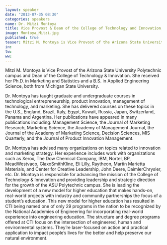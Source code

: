 ```yaml
---
layout: speaker
date: "2013-07-35 08:30"
categories: speakers
name: Dr. Mitzi Montoya
title: Vice Provost & Dean of the College of Technology and Innovation, Arizona State University 
image: Montoya_Mitzi.jpg
published: true
teaser: Mitzi M. Montoya is Vice Provost of the Arizona State University Polytechnic campus and Dean of the College of Technology & Innovation. She received her Ph.D. in Marketing and Statistics and a B.S. in Applied Engineering Science, both from Michigan State University.   
in:
tw:
ww: 
---
```

Mitzi M. Montoya is Vice Provost of the Arizona State University Polytechnic campus and Dean of the College of Technology & Innovation. She received her Ph.D. in Marketing and Statistics and a B.S. in Applied Engineering Science, both from Michigan State University. Dr. Montoya has taught graduate and undergraduate courses in technological entrepreneurship, product innovation, management of technology, and marketing. She has delivered courses on these topics in the U.S., England, Brazil, Italy, Egypt, Kuwait, Russia, Japan, Switzerland, Panama and Argentina. Her publications have appeared in many publications including: Management Science, the Journal of Marketing Research, Marketing Science, the Academy of Management Journal, the Journal of the Academy of Marketing Science, Decision Sciences, MIS Quarterly, and the Journal of Product Innovation Management.Dr. Montoya has advised many organizations on topics related to innovation and marketing strategy. Her experience includes work with organizations such as Xerox, The Dow Chemical Company, IBM, Nortel, BP, MeadWestvaco, GlaxoSmithKline, Eli Lilly, Raytheon, Martin Marietta Materials, and Center for Creative Leadership, John Deere, DaimlerChrysler, etc.Dr. Montoya is responsible for advancing the mission of the College of Technology & Innovation and providing leadership and strategic direction for the growth of the ASU Polytechnic campus. She is leading the development of a new model for higher education that makes hands-on, real-world projects with industry and community partnerships the focus of a student’s education.This new model for higher education has resulted in CTI being named one of only 29 programs in the nation to be recognized by the National Academies of Engineering for incorporating real-world experience into engineering education.The structure and degree programs offered at CTI focus on the intersection of engineered, human and environmental systems. They’re laser-focused on action and practical application to impact people’s lives for the better and help preserve our natural environment.